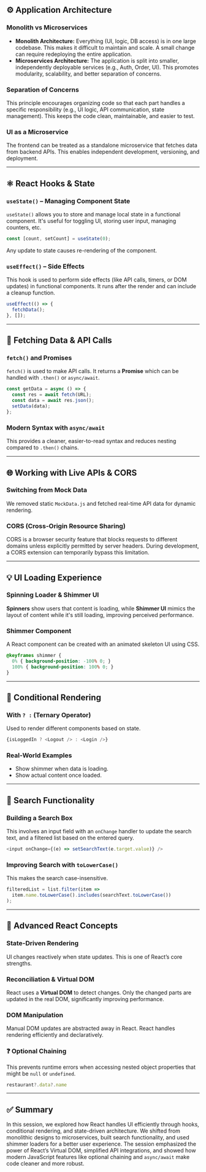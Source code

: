 ## ⚙️ Application Architecture

### Monolith vs Microservices

* **Monolith Architecture:** Everything (UI, logic, DB access) is in one large codebase. This makes it difficult to maintain and scale. A small change can require redeploying the entire application.
* **Microservices Architecture:** The application is split into smaller, independently deployable services (e.g., Auth, Order, UI). This promotes modularity, scalability, and better separation of concerns.

### Separation of Concerns

This principle encourages organizing code so that each part handles a specific responsibility (e.g., UI logic, API communication, state management). This keeps the code clean, maintainable, and easier to test.

### UI as a Microservice

The frontend can be treated as a standalone microservice that fetches data from backend APIs. This enables independent development, versioning, and deployment.

---

## ⚛️ React Hooks & State

### `useState()` – Managing Component State

`useState()` allows you to store and manage local state in a functional component. It's useful for toggling UI, storing user input, managing counters, etc.

```javascript
const [count, setCount] = useState(0);
````

Any update to state causes re-rendering of the component.

### `useEffect()` – Side Effects

This hook is used to perform side effects (like API calls, timers, or DOM updates) in functional components. It runs after the render and can include a cleanup function.

```javascript
useEffect(() => {
  fetchData();
}, []);
```

-----

## 🔗 Fetching Data & API Calls

### `fetch()` and Promises

`fetch()` is used to make API calls. It returns a **Promise** which can be handled with `.then()` or `async/await`.

```javascript
const getData = async () => {
  const res = await fetch(URL);
  const data = await res.json();
  setData(data);
};
```

### Modern Syntax with `async/await`

This provides a cleaner, easier-to-read syntax and reduces nesting compared to `.then()` chains.

-----

## 🌐 Working with Live APIs & CORS

### Switching from Mock Data

We removed static `MockData.js` and fetched real-time API data for dynamic rendering.

### CORS (Cross-Origin Resource Sharing)

CORS is a browser security feature that blocks requests to different domains unless explicitly permitted by server headers. During development, a CORS extension can temporarily bypass this limitation.

-----

## 💡 UI Loading Experience

### Spinning Loader & Shimmer UI

**Spinners** show users that content is loading, while **Shimmer UI** mimics the layout of content while it's still loading, improving perceived performance.

### Shimmer Component

A React component can be created with an animated skeleton UI using CSS.

```css
@keyframes shimmer {
  0% { background-position: -100% 0; }
  100% { background-position: 100% 0; }
}
```

-----

## 🔀 Conditional Rendering

### With `? :` (Ternary Operator)

Used to render different components based on state.

```javascript
{isLoggedIn ? <Logout /> : <Login />}
```

### Real-World Examples

  * Show shimmer when data is loading.
  * Show actual content once loaded.

-----

## 🔎 Search Functionality

### Building a Search Box

This involves an input field with an `onChange` handler to update the search text, and a filtered list based on the entered query.

```javascript
<input onChange={(e) => setSearchText(e.target.value)} />
```

### Improving Search with `toLowerCase()`

This makes the search case-insensitive.

```javascript
filteredList = list.filter(item =>
  item.name.toLowerCase().includes(searchText.toLowerCase())
);
```

-----

## 🧠 Advanced React Concepts

### State-Driven Rendering

UI changes reactively when state updates. This is one of React’s core strengths.

### Reconciliation & Virtual DOM

React uses a **Virtual DOM** to detect changes. Only the changed parts are updated in the real DOM, significantly improving performance.

### DOM Manipulation

Manual DOM updates are abstracted away in React. React handles rendering efficiently and declaratively.

### ❓ Optional Chaining

This prevents runtime errors when accessing nested object properties that might be `null` or `undefined`.

```javascript
restaurant?.data?.name
```

-----

## ✅ Summary

In this session, we explored how React handles UI efficiently through hooks, conditional rendering, and state-driven architecture. We shifted from monolithic designs to microservices, built search functionality, and used shimmer loaders for a better user experience. The session emphasized the power of React’s Virtual DOM, simplified API integrations, and showed how modern JavaScript features like optional chaining and `async/await` make code cleaner and more robust.

```
```